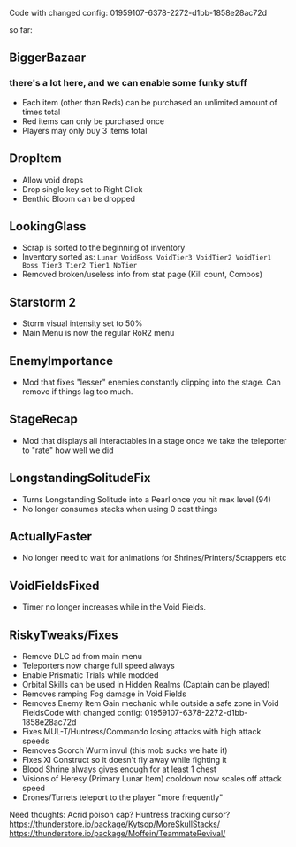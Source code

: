 Code with changed config: 01959107-6378-2272-d1bb-1858e28ac72d

so far:
## __BiggerBazaar__
### there's a lot here, and we can enable some funky stuff
- Each item (other than Reds) can be purchased an unlimited amount of times total
- Red items can only be purchased once
- Players may only buy 3 items total

## __DropItem__
- Allow void drops
- Drop single key set to Right Click
- Benthic Bloom can be dropped

## __LookingGlass__
- Scrap is sorted to the beginning of inventory
- Inventory sorted as: `Lunar VoidBoss VoidTier3 VoidTier2 VoidTier1 Boss Tier3 Tier2 Tier1 NoTier`
- Removed broken/useless info from stat page (Kill count, Combos)

## __Starstorm 2__
- Storm visual intensity set to 50%
- Main Menu is now the regular RoR2 menu

## __EnemyImportance__
- Mod that fixes "lesser" enemies constantly clipping into the stage. Can remove if things lag too much.

## __StageRecap__
- Mod that displays all interactables in a stage once we take the teleporter to "rate" how well we did

## __LongstandingSolitudeFix__
- Turns Longstanding Solitude into a Pearl once you hit max level (94)
- No longer consumes stacks when using 0 cost things

## __ActuallyFaster__
- No longer need to wait for animations for Shrines/Printers/Scrappers etc

## __VoidFieldsFixed__
- Timer no longer increases while in the Void Fields.

## __RiskyTweaks/Fixes__
- Remove DLC ad from main menu
- Teleporters now charge full speed always
- Enable Prismatic Trials while modded
- Orbital Skills can be used in Hidden Realms (Captain can be played)
- Removes ramping Fog damage in Void Fields
- Removes Enemy Item Gain mechanic while outside a safe zone in Void FieldsCode with changed config: 01959107-6378-2272-d1bb-1858e28ac72d
- Fixes MUL-T/Huntress/Commando losing attacks with high attack speeds
- Removes Scorch Wurm invul (this mob sucks we hate it)
- Fixes XI Construct so it doesn't fly away while fighting it
- Blood Shrine always gives enough for at least 1 chest
- Visions of Heresy (Primary Lunar Item) cooldown now scales off attack speed
- Drones/Turrets teleport to the player "more frequently"

Need thoughts:
Acrid poison cap?
Huntress tracking cursor?
https://thunderstore.io/package/Kytsop/MoreSkullStacks/
https://thunderstore.io/package/Moffein/TeammateRevival/
